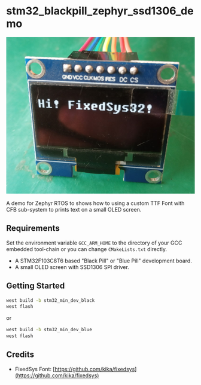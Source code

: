 # stm32_blackpill_zephyr_ssd1306_demo

![Image1](docs/demo1.jpg)


A demo for Zephyr RTOS to shows how to using a custom TTF Font with CFB sub-system to prints text on a small OLED screen.


## Requirements

Set the environment variable `GCC_ARM_HOME` to the directory of your GCC embedded tool-chain or you can change `CMakeLists.txt` directly.

* A STM32F103C8T6 based "Black Pill" or "Blue Pill" development board.
* A small OLED screen with SSD1306 SPI driver.

## Getting Started

```cmd
west build -b stm32_min_dev_black
west flash
```

or 

```cmd
west build -b stm32_min_dev_blue
west flash
```

## Credits

* FixedSys Font: [https://github.com/kika/fixedsys](https://github.com/kika/fixedsys)